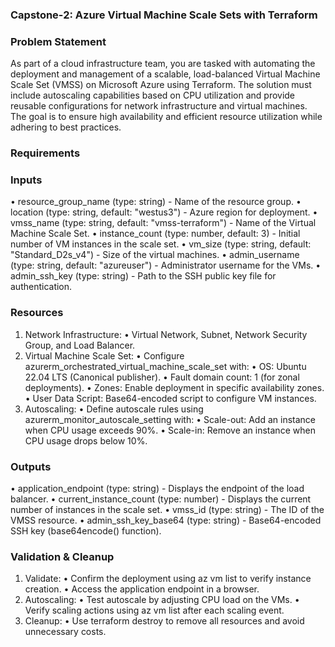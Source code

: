 ### Capstone-2:  Azure Virtual Machine Scale Sets with Terraform

### Problem Statement
As part of a cloud infrastructure team, you are tasked with automating the deployment and management of a scalable, load-balanced Virtual Machine Scale Set (VMSS) on Microsoft Azure using Terraform. The solution must include autoscaling capabilities based on CPU utilization and provide reusable configurations for network infrastructure and virtual machines. The goal is to ensure high availability and efficient resource utilization while adhering to best practices.

### Requirements

### Inputs
•	resource_group_name (type: string) - Name of the resource group.
•	location (type: string, default: "westus3") - Azure region for deployment.
•	vmss_name (type: string, default: "vmss-terraform") - Name of the Virtual Machine Scale Set.
•	instance_count (type: number, default: 3) - Initial number of VM instances in the scale set.
•	vm_size (type: string, default: "Standard_D2s_v4") - Size of the virtual machines.
•	admin_username (type: string, default: "azureuser") - Administrator username for the VMs.
•	admin_ssh_key (type: string) - Path to the SSH public key file for authentication.


### Resources
1.	Network Infrastructure:
•	Virtual Network, Subnet, Network Security Group, and Load Balancer.
2.	Virtual Machine Scale Set:
•	Configure azurerm_orchestrated_virtual_machine_scale_set with:
•	OS: Ubuntu 22.04 LTS (Canonical publisher).
•	Fault domain count: 1 (for zonal deployments).
•	Zones: Enable deployment in specific availability zones.
•	User Data Script: Base64-encoded script to configure VM instances.
3.	Autoscaling:
•	Define autoscale rules using azurerm_monitor_autoscale_setting with:
•	Scale-out: Add an instance when CPU usage exceeds 90%.
•	Scale-in: Remove an instance when CPU usage drops below 10%.


### Outputs
•	application_endpoint (type: string) - Displays the endpoint of the load balancer.
•	current_instance_count (type: number) - Displays the current number of instances in the scale set.
•	vmss_id (type: string) - The ID of the VMSS resource.
•	admin_ssh_key_base64 (type: string) - Base64-encoded SSH key (base64encode() function).

### Validation & Cleanup
1.	Validate:
•	Confirm the deployment using az vm list to verify instance creation.
•	Access the application endpoint in a browser.
2.	Autoscaling:
•	Test autoscale by adjusting CPU load on the VMs.
•	Verify scaling actions using az vm list after each scaling event.
3.	Cleanup:
•	Use terraform destroy to remove all resources and avoid unnecessary costs.



